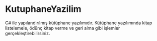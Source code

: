 # KutuphaneYazilim
C# ile yapılandırılmış kütüphane yazılımıdır. Kütüphane yazılımında kitap listelemele, ödünç kitap verme ve geri alma gibi işlemler gerçekleştirebilirsiniz.
